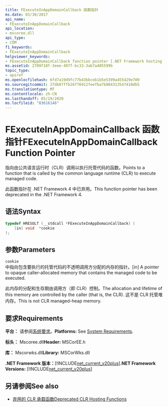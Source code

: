 ```yaml
---
title: FExecuteInAppDomainCallback 函数指针
ms.date: 03/30/2017
api_name:
- FExecuteInAppDomainCallback
api_location:
- mscoree.dll
api_type:
- COM
f1_keywords:
- FExecuteInAppDomainCallback
helpviewer_keywords:
- FExecuteInAppDomainCallback function pointer [.NET Framework hosting]
ms.assetid: 2709f18f-3eee-497f-bc33-3ab7a485599b
topic_type:
- apiref
ms.openlocfilehash: 6fd7a19d9fc77b43bbceb1b5e5399a455429e700
ms.sourcegitcommit: 27db07ffb26f76912feefba7b884313547410db5
ms.translationtype: MT
ms.contentlocale: zh-CN
ms.lasthandoff: 05/19/2020
ms.locfileid: "83616146"
---
```

# <a name="fexecuteinappdomaincallback-function-pointer"></a><span data-ttu-id="523f3-102">FExecuteInAppDomainCallback 函数指针</span><span class="sxs-lookup"><span data-stu-id="523f3-102">FExecuteInAppDomainCallback Function Pointer</span></span>
<span data-ttu-id="523f3-103">指向由公共语言运行时（CLR）调用以执行托管代码的函数。</span><span class="sxs-lookup"><span data-stu-id="523f3-103">Points to a function that is called by the common language runtime (CLR) to execute managed code.</span></span>  
  
 <span data-ttu-id="523f3-104">此函数指针在 .NET Framework 4 中已弃用。</span><span class="sxs-lookup"><span data-stu-id="523f3-104">This function pointer has been deprecated in the .NET Framework 4.</span></span>  
  
## <a name="syntax"></a><span data-ttu-id="523f3-105">语法</span><span class="sxs-lookup"><span data-stu-id="523f3-105">Syntax</span></span>  
  
```cpp  
typedef HRESULT (__stdcall *FExecuteInAppDomainCallback) (  
    [in] void  *cookie  
);  
```  
  
## <a name="parameters"></a><span data-ttu-id="523f3-106">参数</span><span class="sxs-lookup"><span data-stu-id="523f3-106">Parameters</span></span>  
 `cookie`  
 <span data-ttu-id="523f3-107">中指向包含要执行的托管代码的不透明调用方分配的内存的指针。</span><span class="sxs-lookup"><span data-stu-id="523f3-107">[in] A pointer to opaque caller-allocated memory that contains the managed code to be executed.</span></span>  
  
 <span data-ttu-id="523f3-108">此内存的分配和生存期由调用方（即 CLR）控制。</span><span class="sxs-lookup"><span data-stu-id="523f3-108">The allocation and lifetime of this memory are controlled by the caller (that is, the CLR).</span></span> <span data-ttu-id="523f3-109">这不是 CLR 托管堆内存。</span><span class="sxs-lookup"><span data-stu-id="523f3-109">This is not CLR managed-heap memory.</span></span>  
  
## <a name="requirements"></a><span data-ttu-id="523f3-110">要求</span><span class="sxs-lookup"><span data-stu-id="523f3-110">Requirements</span></span>  
 <span data-ttu-id="523f3-111">**平台：** 请参阅[系统要求](../../get-started/system-requirements.md)。</span><span class="sxs-lookup"><span data-stu-id="523f3-111">**Platforms:** See [System Requirements](../../get-started/system-requirements.md).</span></span>  
  
 <span data-ttu-id="523f3-112">**标头：** Mscoree.dll</span><span class="sxs-lookup"><span data-stu-id="523f3-112">**Header:** MSCorEE.h</span></span>  
  
 <span data-ttu-id="523f3-113">**库：** Mscorwks.dll</span><span class="sxs-lookup"><span data-stu-id="523f3-113">**Library:** MSCorWks.dll</span></span>  
  
 <span data-ttu-id="523f3-114">**.NET Framework 版本：**[!INCLUDE[net_current_v20plus](../../../../includes/net-current-v20plus-md.md)]</span><span class="sxs-lookup"><span data-stu-id="523f3-114">**.NET Framework Versions:** [!INCLUDE[net_current_v20plus](../../../../includes/net-current-v20plus-md.md)]</span></span>  
  
## <a name="see-also"></a><span data-ttu-id="523f3-115">另请参阅</span><span class="sxs-lookup"><span data-stu-id="523f3-115">See also</span></span>

- [<span data-ttu-id="523f3-116">弃用的 CLR 承载函数</span><span class="sxs-lookup"><span data-stu-id="523f3-116">Deprecated CLR Hosting Functions</span></span>](deprecated-clr-hosting-functions.md)

